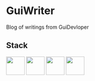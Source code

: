 # GuiWriter

Blog of writings from GuiDevloper

## Stack

<div>
  <img height="50" src="https://avatars.githubusercontent.com/u/48539483?s=70"/>
  <img height="50" src="https://skillicons.dev/icons?i=vue,ts,vite"/>
  <img height="50" src="https://d33wubrfki0l68.cloudfront.net/aad219b6c931cebb53121dcda794f6180d9e4397/17f34/assets/images/pnpm-standard-79c9dbb2e99b8525ae55174580061e1b.svg"/>
  <img height="50" src="https://cdn.jsdelivr.net/gh/devicons/devicon/icons/stylus/stylus-original.svg"/>
</div>
